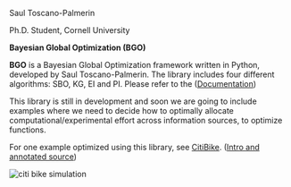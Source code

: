 Saul Toscano-Palmerin

Ph.D. Student, Cornell University 


**Bayesian Global Optimization (BGO)**


**BGO** is a Bayesian Global Optimization framework written in Python,
developed by Saul Toscano-Palmerin. The library
includes four different algorithms: SBO, KG, EI and PI.
Please refer to the ([Documentation][doc])

This library is still in development and soon we are going to include
examples where we need to decide how to optimally allocate
computational/experimental effort across information sources, to
optimize functions.

For one example optimized using this library, see [CitiBike][ref].
([Intro and annotated source][annotated]) 

![citi bike simulation](https://github.com/toscanosaul/BGO/blob/master/CitiBike/animation.gif)

[annotated]: https://github.com/toscanosaul/BGO/blob/master/CitiBike/citiBike.pdf 
[ref]: https://github.com/toscanosaul/BGO/tree/master/CitiBike
[doc]: https://github.com/toscanosaul/BGO/blob/master/BGO.pdf

